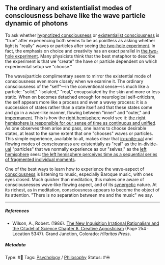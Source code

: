 ## The ordinary and existentialist modes of consciousness behave like the wave particle dynamic of photons

To ask whether [hypnotized consciousness](Hypnotized%20consciousness.md) or [existentialist consciousness](Existentialist%20consciousness.md) is "true" after experiencing both seems to be as pointless as asking whether light is "really" waves or particles after seeing [the two-hole experiment](The%20two-hole%20experiment.md). In fact, the emphasis on choice and creativity has an exact parallel in [the two-hole experiment](The%20two-hole%20experiment.md). Many physicists think that the best metaphor to describe the experiment is that we "create" the have or particle dependent on which experimental setup we "choose."

The wave/particle complimentary seem to mirror the existential mode of consciousness even more closely when we examine it. The ordinary consciousness of the "self"—in the conventional sense—is much like a particle: "solid," "isolated," "real," encapsulated by the skin and more or less static. When on becomes detached enough for neurological self-criticism, the self appears more like a process and even a wavey process: it is a succession of states rather than a state itself and that these states come and go in a wave-like manner, flowing between "inner" and "outer," and [impermanent](Impermanence.md). This is how the [right hemisphere](Right%20hemisphere.md) would see it: [the right hemisphere is responsible for our sense of time as continuous and unified](The%20right%20hemisphere%20is%20responsible%20for%20our%20sense%20of%20time%20as%20continuous%20and%20unified.md). As one observes them arise and pass, one learns to choose desirable states, at least to the same extent that one "chooses" waves or particles. This simple experience, available to all, makes clear that [in-unite-ual](In-unite-ual.md) and flowing modes of consciousness are existentially as "real" as the [in-divide-ual](In-divide-ual.md) "particles"  that we normally experience as our "selves," as the [left hemisphere](Left%20hemisphere.md) sees: [the left hemisphere perceives time as a sequential series of fragmented individual moments](The%20left%20hemisphere%20perceives%20time%20as%20a%20sequential%20series%20of%20fragmented%20individual%20moments.md).

One of the best ways to learn how to experience the wave-aspect of [consciousness](Consciousness.md) is listening to music, especially Baroque music, with ones eyes closed. Much quicker than meditation, this makes one aware of consciousnesses wave-like flowing aspect, and of its [synergetic](Synergy.md) nature. At its richest, as in meditation, consciousness appears to become the object of its attention. "There is no separation between me and the music" we say. 

---

##### References

* Wilson, A., Robert. (1986). [The New Inquisition Irrational Rationalism and the Citadel of Science Chapter 8. Creative Agnosticism](The%20New%20Inquisition%20Irrational%20Rationalism%20and%20the%20Citadel%20of%20Science%20Chapter%208.%20Creative%20Agnosticism.md) (Page 254 · Location 5347). Grand Junction, Colorado: *Hilaritas Press*.

##### Metadata

Type: #🔴 
Tags: [Psychology](Psychology.md) / [Philosophy](Philosophy.md) 
Status: #☀️ 
